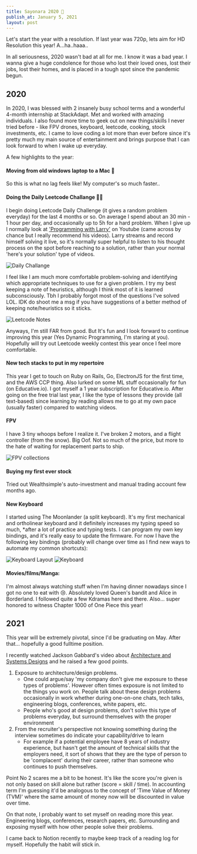 ```yaml
---
title: Sayonara 2020 🎊
publish_at: January 5, 2021
layout: post
---
```


Let's start the year with a resolution. If last year was 720p, lets aim for HD Resolution this year! A…ha..haaa..

In all seriousness, 2020 wasn't bad at all for me. I know it was a bad year. I wanna give a huge condolence for those who lost their loved ones, lost their jobs, lost their homes, and is placed in a tough spot since the pandemic begun.

## 2020

In 2020, I was blessed with 2 insanely busy school terms and a wonderful 4-month internship at StackAdapt. Met and worked with amazing individuals. I also found more time to geek out on new things/skills I never tried before - like FPV drones, keyboard, leetcode, cooking, stock investments, etc. I came to love coding a lot more than ever before since it's pretty much my main source of entertainment and brings purpose that I can look forward to when I wake up everyday.

A few highlights to the year:

#### Moving from old windows laptop to a Mac 🍎
So this is what no lag feels like! My computer's so much faster..

#### Doing the Daily Leetcode Challange 👨‍💻
I begin doing Leetcode Daily Challenge (it gives a random problem everyday) for the last 4 months or so. On average I spend about an 30 min - 1 hour per day, and occasionally up to 5h for a hard problem. When I give up I normally look at ['Programming with Larry'](https://www.youtube.com/channel/UCl3tJFKsFrw2p_Wxf1YDSow) on Youtube (came across by chance but I really recommend his videos). Larry streams and record himself solving it live, so it's normally super helpful to listen to his thought process on the spot before reaching to a solution, rather than your normal 'here's your solution' type of videos.

![Daily Challange](sayonara-2020/dailyChallenge.png "=400x400")

I feel like I am much more comfortable problem-solving and identifying which appropriate techniques to use for a given problem. I try my best keeping a note of heuristics, although I think most of it is learned subconsciously. Tbh I probably forgot most of the questions I've solved LOL. IDK do shoot me a msg if you have suggestions of a better method of keeping note/heuristics so it sticks.

![Leetcode Notes](sayonara-2020/leetcodeNotes.png "=400x400")

Anyways, I'm still FAR from good. But It's fun and I look forward to continue improving this year (Yes Dynamic Programming, I'm staring at you). Hopefully will try out Leetcode weekly contest this year once I feel more comfortable.

#### New tech stacks to put in my repertoire
This year I get to touch on Ruby on Rails, Go, ElectronJS for the first time, and the AWS CCP thing. Also lurked on some ML stuff occasionally for fun (on Educative.io). I got myself a 1 year subscription for Educative.io. After going on the free trial last year, I like the type of lessons they provide (all text-based) since learning by reading allows me to go at my own pace (usually faster) compared to watching videos.

#### FPV

I have 3 tiny whoops before I realize it. I've broken 2 motors, and a flight controller (from the snow). Big Oof. Not so much of the price, but more to the hate of waiting for replacement parts to ship.

![FPV collections](sayonara-2020/fpv.png "=400x400")

#### Buying my first ever stock

Tried out Wealthsimple's auto-investment and manual trading account few months ago.

#### New Keyboard

I started using The Moonlander (a split keyboard). It's my first mechanical and ortholinear keyboard and it definitely increases my typing speed so much, *after a lot of practice and typing tests. I can program my own key bindings, and it's really easy to update the firmware. For now I have the following key bindings (probably will change over time as I find new ways to automate my common shortcuts):

![Keyboard Layout](sayonara-2020/keyboardLayout.png "=400x400")
![Keyboard](sayonara-2020/keyboard.png "=400x400")

#### Movies/films/Manga:

I'm almost always watching stuff when I'm having dinner nowadays since I got no one to eat with 😢. Absolutely loved Queen's bandit and Alice in Borderland. I followed quite a few Kdramas here and there. Also... super honored to witness Chapter 1000 of One Piece this year!

## 2021

This year will be extremely pivotal, since I'd be graduating on May. After that… hopefully a good fulltime position.

I recently watched Jackson Gabbard's video about [Architecture and Systems Designs](https://www.youtube.com/watch?v=ZgdS0EUmn70) and he raised a few good points.

1. Exposure to architecture/design problems.
    - One could argue/say 'my company don't give me exposure to these types of problems'. However often times exposure is not limited to the things you work on. People talk about these design problems occasionally in work whether during one-on-one chats, tech talks, engineering blogs, conferences, white papers, etc.
    - People who's good at design problems, don't solve this type of problems everyday, but surround themselves with the proper environment
2. From the recruiter's perspective not knowing something during the interview sometimes do indicate your capability/drive to learn
    - For example if a potential employee have 8 years of industry experience, but hasn't get the amount of technical skills that the employers need, it sort of shows that they are the type of person to be 'complacent' during their career, rather than someone who continues to push themselves.

Point No 2 scares me a bit to be honest. It's like the score you're given is not only based on skill alone but rather (score = skill / time). In accounting term I'm guessing it'd be analogous to the concept of 'Time Value of Money (TVM)' where the same amount of money now will be discounted in value over time.

On that note, I probably want to set myself on reading more this year. Engineering blogs, conferences, research papers, etc. Surrounding and exposing myself with how other people solve their problems.

I came back to Notion recently to maybe keep track of a reading log for myself. Hopefully the habit will stick in.
